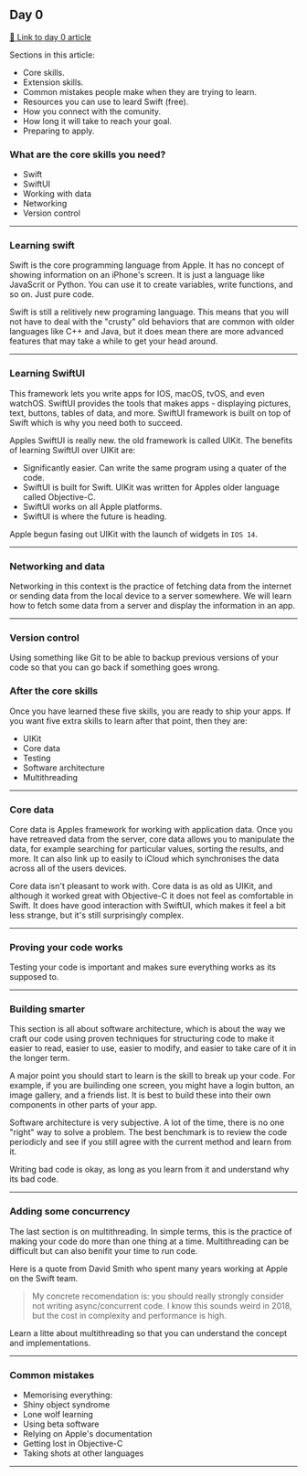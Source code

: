 ## Day 0

[🔗 Link to day 0 article](https://www.hackingwithswift.com/articles/230/how-to-become-an-ios-developer)

Sections in this article:
- Core skills.
- Extension skills.
- Common mistakes people make when they are trying to learn.
- Resources you can use to leard Swift (free).
- How you connect with the comunity.
- How long it will take to reach your goal.
- Preparing to apply.

### What are the core skills you need?
- Swift
- SwiftUI
- Working with data
- Networking
- Version control

-----

### Learning swift
Swift is the core programming language from Apple. It has no concept of showing information on an iPhone's screen. It is just a language like JavaScrit or Python. You can use it to create variables, write functions, and so on. Just pure code.

Swift is still a relitively new programing language. This means that you will not have to deal with the "crusty" old behaviors that are common with older languages like C++ and Java, but it does mean there are more advanced features that may take a while to get your head around. 

-----

### Learning SwiftUI
This framework lets you write apps for IOS, macOS, tvOS, and even watchOS. SwiftUI provides the tools that makes apps - displaying pictures, text, buttons, tables of data, and more. SwiftUI framework is built on top of Swift which is why you need both to succeed.

Apples SwiftUI is really new. the old framework is called UIKit. The benefits of learning SwiftUI over UIKit are:
- Significantly easier. Can write the same program using a quater of the code.
- SwiftUI is built for Swift. UIKit was written for Apples older language called Objective-C.
- SwiftUI works on all Apple platforms.
- SwiftUI is where the future is heading.

Apple begun fasing out UIKit with the launch of widgets in `IOS 14`.

-----

### Networking and data
Networking in this context is the practice of fetching data from the internet or sending data from the local device to a server somewhere. We will learn how to fetch some data from a server and display the information in an app.

-----

### Version control
Using something like Git to be able to backup previous versions of your code so that you can go back if something goes wrong.

### After the core skills
Once you have learned these five skills, you are ready to ship your apps. If you want five extra skills to learn after that point, then they are:
- UIKit
- Core data
- Testing
- Software architecture
- Multithreading

-----

### Core data

Core data is Apples framework for working with application data. Once you have retreaved data from the server, core data allows you to manipulate the data, for example searching for particular values, sorting the results, and more. It can also link up to easily to iCloud which synchronises the data across all of the users devices.

Core data isn't pleasant to work with. Core data is as old as UIKit, and although it worked great with Objective-C it does not feel as comfortable in Swift. It does have good interaction with SwiftUI, which makes it feel a bit less strange, but it's still surprisingly complex.

-----

### Proving your code works
Testing your code is important and makes sure everything works as its supposed to.

-----

### Building smarter
This section is all about software architecture, which is about the way we craft our code using proven techniques for structuring code to make it easier to read, easier to use, easier to modify, and easier to take care of it in the longer term.

A major point you should start to learn is the skill to break up your code. For example, if you are builinding one screen, you might have a login button, an image gallery, and a friends list. It is best to build these into their own components in other parts of your app.

Software architecture is very subjective. A lot of the time, there is no one "right" way to solve a problem. The best benchmark is to review the code periodicly and see if you still agree with the current method and learn from it.

Writing bad code is okay, as long as you learn from it and understand why its bad code.

-----

### Adding some concurrency
The last section is on multithreading. In simple terms, this is the practice of making your code do more than one thing at a time. Multithreading can be difficult but can also benifit your time to run code.

Here is a quote from David Smith who spent many years working at Apple on the Swift team.

> My concrete recomendation is: you should really strongly consider not writing async/concurrent code. I know this sounds weird in 2018, but the cost in complexity and performance is high.

Learn a litte about multithreading so that you can understand the concept and implementations.

-----

### Common mistakes
- Memorising everything:  
- Shiny object syndrome
- Lone wolf learning
- Using beta software
- Relying on Apple's documentation
- Getting lost in Objective-C
- Taking shots at other languages

-----









